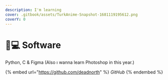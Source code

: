 ```yaml
---
description: I'm learning
cover: .gitbook/assets/TurkAnime-Snapshot-1681119195612.png
coverY: 0
---
```


# 👨💻 Software

Python, C & Figma (Also ı wanna learn Photoshop in this year.)&#x20;

{% embed url="https://github.com/deadnorth" %}
_GitHub_&#x20;
{% endembed %}
